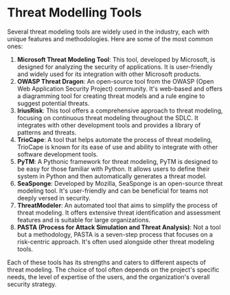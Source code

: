 # Threat Modelling Tools

Several threat modeling tools are widely used in the industry, each with unique features and methodologies. Here are some of the most common ones:

1. **Microsoft Threat Modeling Tool**: This tool, developed by Microsoft, is designed for analyzing the security of applications. It is user-friendly and widely used for its integration with other Microsoft products.
2. **OWASP Threat Dragon**: An open-source tool from the OWASP (Open Web Application Security Project) community. It's web-based and offers a diagramming tool for creating threat models and a rule engine to suggest potential threats.
3. **IriusRisk**: This tool offers a comprehensive approach to threat modeling, focusing on continuous threat modeling throughout the SDLC. It integrates with other development tools and provides a library of patterns and threats.
4. **TrioCape**: A tool that helps automate the process of threat modeling, TrioCape is known for its ease of use and ability to integrate with other software development tools.
5. **PyTM**: A Pythonic framework for threat modeling, PyTM is designed to be easy for those familiar with Python. It allows users to define their system in Python and then automatically generates a threat model.
6. **SeaSponge**: Developed by Mozilla, SeaSponge is an open-source threat modeling tool. It's user-friendly and can be beneficial for teams not deeply versed in security.
7. **ThreatModeler**: An automated tool that aims to simplify the process of threat modeling. It offers extensive threat identification and assessment features and is suitable for large organizations.
8. **PASTA (Process for Attack Simulation and Threat Analysis)**: Not a tool but a methodology, PASTA is a seven-step process that focuses on a risk-centric approach. It's often used alongside other threat modeling tools.

Each of these tools has its strengths and caters to different aspects of threat modeling. The choice of tool often depends on the project's specific needs, the level of expertise of the users, and the organization's overall security strategy.
